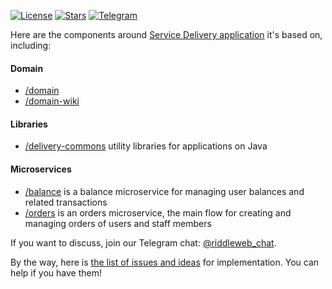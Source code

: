 [![License](https://img.shields.io/badge/license-MIT-green.svg)](https://github.com/rw-service-delivery/domain/blob/main/LICENSE)
[![Stars](https://img.shields.io/github/stars/rw-service-delivery)](https://github.com/rw-delivery)
[![Telegram](https://img.shields.io/badge/Telegram-join-active?logo=telegram)](https://t.me/+jS3pEA-iExI3N2M6)

Here are the components around [Service Delivery application](https://github.com/rw-delivery) it's based on, including:

#### Domain

  * [/domain](https://github.com/rw-delivery/domain)
  * [/domain-wiki](https://github.com/rw-delivery/domain-wiki)

#### Libraries

  * [/delivery-commons](https://github.com/rw-delivery/delivery-commons) utility libraries for applications on Java

#### Microservices

  * [/balance](https://github.com/rw-delivery/balance) is a balance microservice for managing user balances and related transactions
  * [/orders](https://github.com/rw-delivery/orders) is an orders microservice, the main flow for creating and managing orders of users and staff members


If you want to discuss, join our Telegram chat: [@riddleweb_chat](https://t.me/riddleweb_chat).

By the way, here is [the list of issues and ideas](https://github.com/rw-delivery/ideas) for implementation. You can help if you have them!
